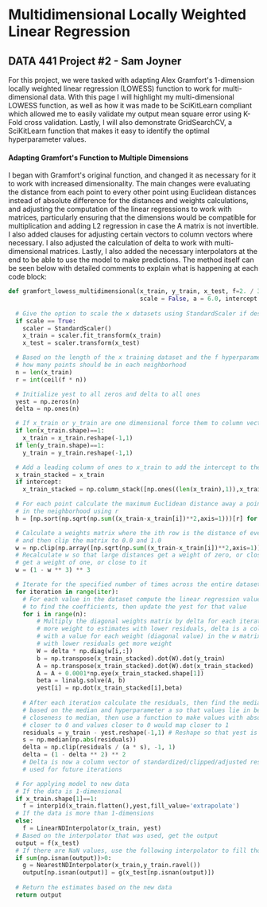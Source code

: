 # Multidimensional Locally Weighted Linear Regression
## DATA 441 Project #2 - Sam Joyner

For this project, we were tasked with adapting Alex Gramfort's 1-dimension locally weighted linear regression (LOWESS) function to work for multi-dimensional data. With this page I will highlight my multi-dimensional LOWESS function, as well as how it was made to be SciKitLearn compliant which allowed me to easily validate my output mean square error using K-Fold cross validation. Lastly, I will also demonstrate GridSearchCV, a SciKitLearn function that makes it easy to identify the optimal hyperparameter values.

#### Adapting Gramfort's Function to Multiple Dimensions

I began with Gramfort's original function, and changed it as necessary for it to work with increased dimensionality. The main changes were evaluating the distance from each point to every other point using Euclidean distances instead of absolute difference for the distances and weights calculations, and adjusting the computation of the linear regressions to work with matrices, particularly ensuring that the dimensions would be compatible for multiplication and adding L2 regression in case the A matrix is not invertible. I also added clauses for adjusting certain vectors to column vectors where necessary. I also adjusted the calculation of delta to work with multi-dimensional matrices. Lastly, I also added the necessary interpolators at the end to be able to use the model to make predictions. The method itself can be seen below with detailed comments to explain what is happening at each code block:

```Python
def gramfort_lowess_multidimensional(x_train, y_train, x_test, f=2. / 3., iter = 3, 
                                     scale = False, a = 6.0, intercept = True):
  
  # Give the option to scale the x datasets using StandardScaler if desired
  if scale == True:
    scaler = StandardScaler()
    x_train = scaler.fit_transform(x_train)
    x_test = scaler.transform(x_test)

  # Based on the length of the x training dataset and the f hyperparameter determine
  # how many points should be in each neighborhood
  n = len(x_train)
  r = int(ceil(f * n))

  # Initialize yest to all zeros and delta to all ones
  yest = np.zeros(n)
  delta = np.ones(n)

  # If x_train or y_train are one dimensional force them to column vectors
  if len(x_train.shape)==1:
    x_train = x_train.reshape(-1,1)
  if len(y_train.shape)==1:
    y_train = y_train.reshape(-1,1)

  # Add a leading column of ones to x_train to add the intercept to the mathmatical calculations
  x_train_stacked = x_train
  if intercept:
    x_train_stacked = np.column_stack([np.ones((len(x_train),1)),x_train])

  # For each point calculate the maximum Euclidean distance away a point can be to be included
  # in the neighborhood using r
  h = [np.sort(np.sqrt(np.sum((x_train-x_train[i])**2,axis=1)))[r] for i in range(len(x_train))]

  # Calculate a weights matrix where the ith row is the distance of every other point from the ith point
  # and then clip the matrix to 0.0 and 1.0
  w = np.clip(np.array([np.sqrt(np.sum((x_train-x_train[i])**2,axis=1)) for i in range(len(x_train))]) / h, 0.0, 1.0)
  # Recalculate w so that large distances get a weight of zero, or close to it, and small/zero distances 
  # get a weight of one, or close to it
  w = (1 - w ** 3) ** 3

  # Iterate for the specified number of times across the entire dataset
  for iteration in range(iter):
    # For each value in the dataset compute the linear regression values
    # to find the coefficients, then update the yest for that value
    for i in range(n):
        # Multiply the diagonal weights matrix by delta for each iteration to give
        # more weight to estimates with lower residuals, delta is a column vector
        # with a value for each weight (diagonal value) in the w matrix, so values
        # with lower residuals get more weight
        W = delta * np.diag(w[i,:])
        b = np.transpose(x_train_stacked).dot(W).dot(y_train)
        A = np.transpose(x_train_stacked).dot(W).dot(x_train_stacked)
        A = A + 0.0001*np.eye(x_train_stacked.shape[1])
        beta = linalg.solve(A, b)
        yest[i] = np.dot(x_train_stacked[i],beta)
    
    # After each iteration calculate the residuals, then find the median, and standardize the data
    # based on the median and hyperparameter a so that values lie in between -1 and 1 based on relative
    # closeness to median, then use a function to make values with absolute values close to 1 have values
    # closer to 0 and values closer to 0 would map closer to 1
    residuals = y_train - yest.reshape(-1,1) # Reshape so that yest is a column vector
    s = np.median(np.abs(residuals))
    delta = np.clip(residuals / (a * s), -1, 1)
    delta = (1 - delta ** 2) ** 2
    # Delta is now a column vector of standardized/clipped/adjusted residuals that will be 
    # used for future iterations

  # For applying model to new data
  # If the data is 1-dimensional
  if x_train.shape[1]==1:
    f = interp1d(x_train.flatten(),yest,fill_value='extrapolate')
  # If the data is more than 1-dimensions
  else:
    f = LinearNDInterpolator(x_train, yest)
  # Based on the interpolator that was used, get the output
  output = f(x_test)
  # If there are NaN values, use the following interpolator to fill those values
  if sum(np.isnan(output))>0:
    g = NearestNDInterpolator(x_train,y_train.ravel()) 
    output[np.isnan(output)] = g(x_test[np.isnan(output)])
  
  # Return the estimates based on the new data
  return output
  ```
